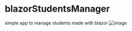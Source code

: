 # blazorStudentsManager
simple app to manage students made with blazor
![image](https://user-images.githubusercontent.com/87575632/172477689-d5fcccfc-fe8b-4e38-84e5-c77451e285e2.png)
